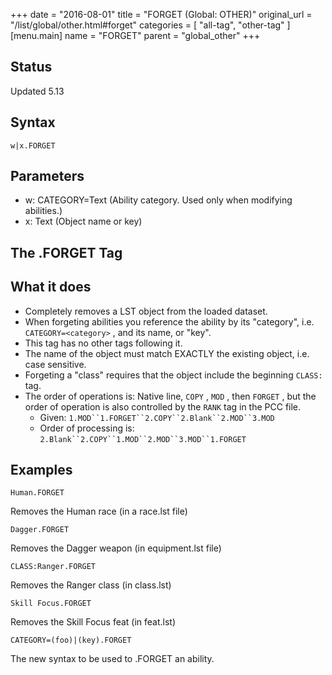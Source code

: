 +++
date = "2016-08-01"
title = "FORGET (Global: OTHER)"
original_url = "/list/global/other.html#forget"
categories = [ "all-tag", "other-tag" ]
[menu.main]
    name = "FORGET"
    parent = "global_other"
+++

## Status

Updated 5.13

## Syntax

`w|x.FORGET`

## Parameters

-   w: CATEGORY=Text (Ability category. Used only when
    modifying abilities.)
-   x: Text (Object name or key)



The .FORGET Tag
---------------

What it does
------------

-   Completely removes a LST object from the loaded dataset.
-   When forgeting abilities you reference the ability by its
    "category", i.e. `CATEGORY=<category>` , and its name, or "key".
-   This tag has no other tags following it.
-   The name of the object must match EXACTLY the existing object, i.e.
    case sensitive.
-   Forgeting a "class" requires that the object include the beginning
    `CLASS:` tag.
-   The order of operations is: Native line, `COPY` , `MOD` , then
    `FORGET` , but the order of operation is also controlled by the
    `RANK` tag in the PCC file.
    -   Given: `1.MOD``1.FORGET``2.COPY``2.Blank``2.MOD``3.MOD`
    -   Order of processing is:
        `2.Blank``2.COPY``1.MOD``2.MOD``3.MOD``1.FORGET`

Examples
--------

`Human.FORGET`

Removes the Human race (in a race.lst file)

`Dagger.FORGET`

Removes the Dagger weapon (in equipment.lst file)

`CLASS:Ranger.FORGET`

Removes the Ranger class (in class.lst)

`Skill Focus.FORGET`

Removes the Skill Focus feat (in feat.lst)

`CATEGORY=(foo)|(key).FORGET`

The new syntax to be used to .FORGET an ability.

